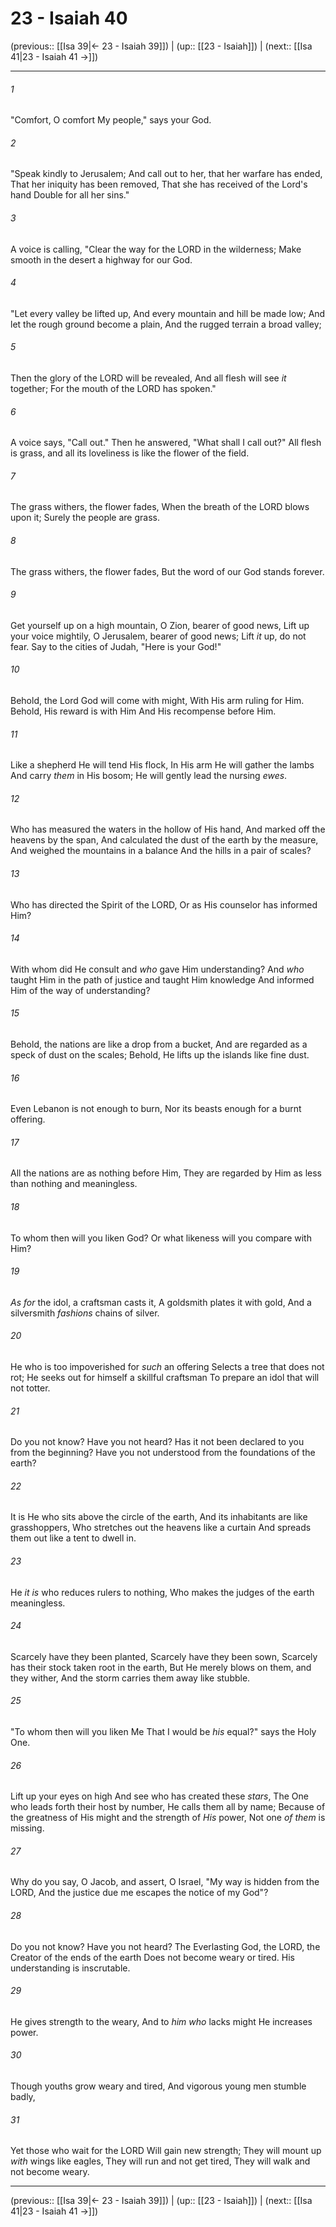# 23 - Isaiah 40

(previous:: [[Isa 39|← 23 - Isaiah 39]]) | (up:: [[23 - Isaiah]]) | (next:: [[Isa 41|23 - Isaiah 41 →]])

***


###### 1 
"Comfort, O comfort My people," says your God. 

###### 2 
"Speak kindly to Jerusalem; And call out to her, that her warfare has ended, That her iniquity has been removed, That she has received of the Lord's hand Double for all her sins." 

###### 3 
A voice is calling, "Clear the way for the LORD in the wilderness; Make smooth in the desert a highway for our God. 

###### 4 
"Let every valley be lifted up, And every mountain and hill be made low; And let the rough ground become a plain, And the rugged terrain a broad valley; 

###### 5 
Then the glory of the LORD will be revealed, And all flesh will see _it_ together; For the mouth of the LORD has spoken." 

###### 6 
A voice says, "Call out." Then he answered, "What shall I call out?" All flesh is grass, and all its loveliness is like the flower of the field. 

###### 7 
The grass withers, the flower fades, When the breath of the LORD blows upon it; Surely the people are grass. 

###### 8 
The grass withers, the flower fades, But the word of our God stands forever. 

###### 9 
Get yourself up on a high mountain, O Zion, bearer of good news, Lift up your voice mightily, O Jerusalem, bearer of good news; Lift _it_ up, do not fear. Say to the cities of Judah, "Here is your God!" 

###### 10 
Behold, the Lord God will come with might, With His arm ruling for Him. Behold, His reward is with Him And His recompense before Him. 

###### 11 
Like a shepherd He will tend His flock, In His arm He will gather the lambs And carry _them_ in His bosom; He will gently lead the nursing _ewes_. 

###### 12 
Who has measured the waters in the hollow of His hand, And marked off the heavens by the span, And calculated the dust of the earth by the measure, And weighed the mountains in a balance And the hills in a pair of scales? 

###### 13 
Who has directed the Spirit of the LORD, Or as His counselor has informed Him? 

###### 14 
With whom did He consult and _who_ gave Him understanding? And _who_ taught Him in the path of justice and taught Him knowledge And informed Him of the way of understanding? 

###### 15 
Behold, the nations are like a drop from a bucket, And are regarded as a speck of dust on the scales; Behold, He lifts up the islands like fine dust. 

###### 16 
Even Lebanon is not enough to burn, Nor its beasts enough for a burnt offering. 

###### 17 
All the nations are as nothing before Him, They are regarded by Him as less than nothing and meaningless. 

###### 18 
To whom then will you liken God? Or what likeness will you compare with Him? 

###### 19 
_As for_ the idol, a craftsman casts it, A goldsmith plates it with gold, And a silversmith _fashions_ chains of silver. 

###### 20 
He who is too impoverished for _such_ an offering Selects a tree that does not rot; He seeks out for himself a skillful craftsman To prepare an idol that will not totter. 

###### 21 
Do you not know? Have you not heard? Has it not been declared to you from the beginning? Have you not understood from the foundations of the earth? 

###### 22 
It is He who sits above the circle of the earth, And its inhabitants are like grasshoppers, Who stretches out the heavens like a curtain And spreads them out like a tent to dwell in. 

###### 23 
He _it is_ who reduces rulers to nothing, Who makes the judges of the earth meaningless. 

###### 24 
Scarcely have they been planted, Scarcely have they been sown, Scarcely has their stock taken root in the earth, But He merely blows on them, and they wither, And the storm carries them away like stubble. 

###### 25 
"To whom then will you liken Me That I would be _his_ equal?" says the Holy One. 

###### 26 
Lift up your eyes on high And see who has created these _stars_, The One who leads forth their host by number, He calls them all by name; Because of the greatness of His might and the strength of _His_ power, Not one _of them_ is missing. 

###### 27 
Why do you say, O Jacob, and assert, O Israel, "My way is hidden from the LORD, And the justice due me escapes the notice of my God"? 

###### 28 
Do you not know? Have you not heard? The Everlasting God, the LORD, the Creator of the ends of the earth Does not become weary or tired. His understanding is inscrutable. 

###### 29 
He gives strength to the weary, And to _him who_ lacks might He increases power. 

###### 30 
Though youths grow weary and tired, And vigorous young men stumble badly, 

###### 31 
Yet those who wait for the LORD Will gain new strength; They will mount up _with_ wings like eagles, They will run and not get tired, They will walk and not become weary.

***

(previous:: [[Isa 39|← 23 - Isaiah 39]]) | (up:: [[23 - Isaiah]]) | (next:: [[Isa 41|23 - Isaiah 41 →]])
